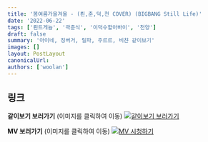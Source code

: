 ```yaml
---
title: '봄여름가을겨울 - (뢴,춘,덕,천 COVER) (BIGBANG Still Life)'
date: '2022-06-22'
tags: ['뢴트게늄', '곽춘식', '이덕수할아바이', '천양']
draft: false
summary: '아이네, 징버거, 릴파, 주르르, 비챤 같이보기'
images: []
layout: PostLayout
canonicalUrl:
authors: ['woolan']
---
```


## 링크

**같이보기 보러가기** (이미지를 클릭하여 이동)
[![같이보기 보러가기](../static/images/logo.png)](https://cafe.naver.com/steamindiegame/6606273)

**MV 보러가기** (이미지를 클릭하여 이동)
[![MV 시청하기](https://i.ytimg.com/vi/3vcr_W0tHeQ/maxresdefault.jpg)](https://youtu.be/3vcr_W0tHeQ)

